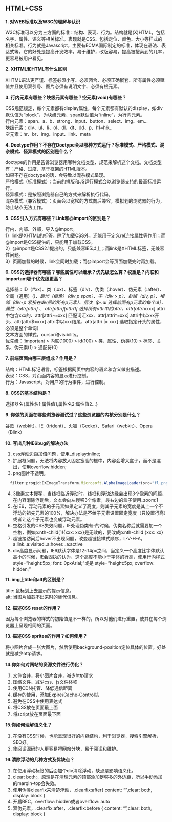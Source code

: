 ## HTML+CSS

**1. 对WEB标准以及W3C的理解与认识**

W3C标准可以分为三方面的标准：结构、表现、行为。结构就是(X)HTML，包括名字、属性、语义等相关标准。表现就是CSS、包括定位、颜色、大小等样式的相关标准。行为就是Javascript，主要有ECMA国际制定的标准，体现在语法、表达式等。它的好处是提高开发效率，易于维护，改版容易，提高被搜索到的几率，更容易被用户看见。

**2. XHTML和HTML有什么区别**

XHTML语法更严谨、标签必须小写、必须闭合、必须正确嵌套、所有属性必须赋值并且使用双引号、图片必须有说明文字、必须有根元素。

**3. 行内元素有哪些？块级元素有哪些？空元素(void)有哪些？**

CSS规范规定，每个元素都有display属性，每个元素都有默认的display，如div默认值为“block”，为块级元素，span默认值为“inline”，为行内元素。<br>
行内元素：span、a、b、strong、input、button、select、img、em...<br>
块级元素：div、ul、li、ol、dl、dt、dd、p、h1~h6...<br>
空元素：hr、br、img、input、link、meta<br>

**4. Doctype作用？不存在Doctype会以哪种方式运行？标准模式、严格模式、混杂模式、怪异模式的区别是什么？**

doctype的作用是告诉浏览器用哪种文档类型、规范来解析这个文档。文档类型有：严格、过度、基于框架的HTML版本。<br>
如果不存在doctype的话，会导致以混杂模式呈现。<br>
严格模式（标准模式）：当前的排版和JS运行模式会以浏览器支持的最高标准运行。<br>
怪异模式：是按照浏览器自己的方式来解析执行代码。<br>
混杂模式（兼容模式）：页面会以宽松的方式向后兼容，模拟老的浏览器的行为，防止站点无法工作。

**5. CSS引入方式有哪些？Link和@import的区别是？**

行内，内部、外部，导入@import。<br>
1）link是XHTML的标签，除了加载CSS外，还能用于定义rel连接属性等作用；而@import是CSS提供的，只能用于加载CSS。<br>
2）@import是CSS2.1提出的，只能兼容IE5以上；而link是XHTML标签，无兼容性问题。<br>
3）页面加载的时候，link会同时加载；而@import会等页面加载完时再加载。<br>

**6. CSS的选择器有哪些？哪些属性可以继承？优先级怎么算？权重是？内联和important哪个优先级更高？**

选择器：ID（#xx）、类（.xx）、标签（div）、伪类（:hover）、伪元素（:after）、全局（通用）(*)、后代（继承）（div p span）、子（div > p）、群组（div, p）、相邻（div+p 紧接在div后的所有p元素）、层次（p~ul 选择前面有p元素的每个ul）、属性（attr[attri] 、 attr[attri][attri1] 选择所有attr中的attri、attr[attri*=xxx]  attri中包含xxx的、attr[attri~=xxx]  匹配词汇xxx、attr[attri^=xxx]  attri中以xxx开头、attr[attri$=xxx]  attri中以xxx结尾、attr[attri |= xxx] 选取指定开头的属性，必须是整个单词）<br>
文本方面的样式，cursor和visibility。<br>
优先级：!important > 内联(1000) > id(100) > 类、属性、伪类(10) > 标签、关系、伪元素(1) > 通配符(0) 

**7. 前端页面由哪三层组成？作用是？**

结构：HTML标记语言，标签根据网页中内容的语义和含义做出描述。<br>
表现：CSS，对页面内容的显示进行控制。<br>
行为：Javascript，对用户的行为事件，进行控制。

**8. CSS的基本结构是？**

选择器名{属性名1:属性值1,属性名2:属性值2...}

**9. 你做的页面在哪些浏览器测试过？这些浏览器的内核分别是什么？**

谷歌（webkit）、IE（trident）、火狐（Gecko）、Safari（webkit）、Opera（Blink）

**10. 写出几种IE6bug的解决办法**

1. css浮动边距加倍问题，使用_display:inline;
2. 扩展框问题，无法将内容放入固定宽高的框中，内容会增大盒子，而不是溢出，使用overflow:hidden;
3. png图片不透明。
```javascript
  filter:progid:DXImageTransform.Microsoft.AlphaImageLoader(src="fl.png");
```
4. 3像素文本慢移，当线框临近浮动时，线框和浮动边缘会出现3个像素的间距，在内容消除浮动后，文本会向左慢移3个像素，最右边的盒子使用_zoom:1
5. 在IE6，浮动元素的子元素如果定义了高度，则其子元素的宽度是其上一个不浮动的祖先元素的100%，解决办法是不给子元素设置固定宽度（只设置行高）或者让这个子元素也变成浮动元素。
6. 空格引发的CSS失效问题，IE处理伪类有-的时候，伪类名称后就需要加一个空格，例如p:nth-child(1){xxx: xxx}是无效的，要改成p:nth-child {xxx: xx}
7. 超链接访问后hover不出现问题，改变超链接样式顺序，L-V-H-A，a:link..a:visited..a:hover...a:active
8. div高度显示问题，IE6默认字体是12~14px之间，当定义一个高度比字体默认高小的时候，IE会固执的认为，这个高度不能小于字体的行高，使用行内样式 style=”height:5px; font: 0pxArial;”或是 style=”height:5px; overflow: hidden;”

**11. img上title和alt的区别是？**

title: 鼠标划上去显示的提示信息。<br>
alt: 当图片加载不出来时的替代信息。

**12. 描述CSS reset的作用？**

因为每个浏览器的样式的初始值是不一样的，所以对他们进行重置，使其在每个浏览器上呈现相同的页面。

**13. 描述CSS sprites的作用？如何使用？**

将小图片合成一张大图片，然后使用background-position定位具体的位置。好处就是减少http请求。

**14.你如何对网站的资源文件进行优化？**

1. 文件合并，将小图片合并，减少http请求<br>
2. 压缩文件、减少css、js文件体积<br>
3. 使用CDN托管、降低通信距离<br>
4. 缓存的使用，添加Expire/Cache-Control头<br>
5. 避免在CSS中使用表达式<br>
6. 将CSS放在页面最上面<br>
7. 将script放在页面最下面

**15.你如何理解语义化？**

1. 在没有CSS时候，也能呈现很好的内容结构，利于浏览器，搜索引擎解析，SEO好。
2. 使阅读源码的人更容易将网站分块，易于阅读和维护。

**16.清除浮动的几种方式及优缺点？**

1. 在使用浮动标签的后面加个div清除浮动，缺点是影响语义化。
2. clear: both;，原理是在清理元素的顶部添加足够多的外边距，所以手动添加的margin-top会失效。
3. 使用伪类clearfix来清楚浮动，.clearfix:after{ content: “”,clear: both, display: block }
4. 开启BEC，overflow: hidden或者overflow: auto
5. 双伪元素，.clearfix:after，.clearfix:before { content: “”,clear: both, display: block }
